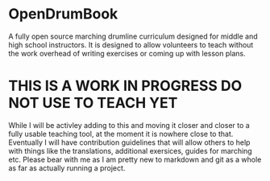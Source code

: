 # OpenDrumBook

A fully open source marching drumline curriculum designed for middle and high school instructors.  It is designed to allow volunteers to teach without the work overhead of writing exercises or coming up with lesson plans.

# THIS IS A WORK IN PROGRESS DO NOT USE TO TEACH YET

While I will be activley adding to this and moving it closer and closer to a fully usable teaching tool, at the moment it is nowhere close to that.  Eventually I will have contribution guidelines that will allow others to help with things like the translations, additional exersices, guides for marching etc.  Please bear with me as I am pretty new to markdown and git as a whole as far as actually running a project.
